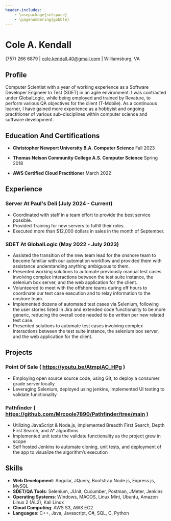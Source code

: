 ```yaml
---
header-includes:
    - \usepackage{setspace}
    - \pagenumbering{gobble}
---
```

# Cole A. Kendall
(757) 266 6879 |
cole.kendall.40@gmail.com |
Williamsburg, VA

## Profile
Computer Scientist with a year of working experience as a Software Developer Engineer In Test (SDET) in an agile environment. I was contracted under GlobalLogic, while being employed and trained by Revature, to perform various QA objectives for the client (T-Mobile). As a continuous learner, I have gained more experience as a hobbyist and ongoing practitioner of various sub-disciplines within computer science and software development.
         
## Education And Certifications

* **Christopher Newport University B.A. Computer Science** Fall 2023

* **Thomas Nelson Community College A.S. Computer Science** Spring 2018

* **AWS Certified Cloud Practitioner** March 2022

## Experience

### Server At Paul's Deli (July 2024 - Current)
* Coordinated with staff in a team effort to provide the best service possible.
* Provided Training for new servers to fulfill their roles.
* Executed more than $12,000 dollars in sales in the month of September. 

### SDET At GlobalLogic (May 2022 - July 2023)  
* Assisted the transition of the new team lead for the onshore team to become familiar with our automation workflow and provided them with assistance understanding anything ambiguous to them. 
* Presented working solutions to automate previously manual test cases involving complex interactions between the test suite instance, the selenium box server, and the web application for the client.
* Volunteered to meet with the offshore teams during off hours to coordinate our test case execution and to relay information to the onshore team.
* Implemented dozens of automated test cases via Selenium, following the user stories listed in Jira and extended code functionality to be more generic, reducing the overall code needed to be written per new related test case.
* Presented solutions to automate test cases involving complex interactions between the test suite instance, the selenium box server, and the web application for the client.

## Projects
### Point Of Sale ( https://youtu.be/AtmpiAC_HPg )
* Employing open source source code, using Git, to deploy a consumer grade server locally
* Leveraging Selenium, deployed using jenkins, implemented UI testing to validate functionality

### Pathfinder ( https://github.com/Mrcoole7890/Pathfinder/tree/main )
* Utilizing JavaScript & Node.js, implemented Breadth First Search, Depth First Search, and A* algorithms
* Implemented unit tests the validate functionality as the project grew in scope
* Self hosted Jenkins to automate cloning, unit tests, and deployment of the app to visualize the algorithm’s execution

## Skills
* **Web Development**: Angular, JQuery, Bootstrap Node.js, Express.js, MySQL
* **SDET/QA Tools**: Selenium, JUnit, Cucumber, Postman, JMeter, Jenkins
* **Operating Systems**: Windows, MACOS, Linux Mint, Ubuntu, Amazon Linux 2 (AL2), Kali Linux
* **Cloud Computing**: AWS S3, AWS EC2
* **Languages**: C++, Java, Javascript, C#, SQL, C, Python